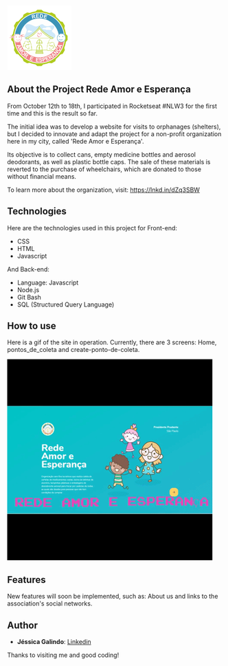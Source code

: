 <img src="https://github.com/JessicaGalindo/Rede-Amor-e-Esperanca/blob/master/public/images/logo-rede-alta.png" width="150">

## About the Project Rede Amor e Esperança

From October 12th to 18th, I participated in Rocketseat #NLW3 for the first time and this is the result so far.

The initial idea was to develop a website for visits to orphanages (shelters), but I decided to innovate and adapt the project for a non-profit organization here in my city, called 'Rede Amor e Esperança'.

Its objective is to collect cans, empty medicine bottles and aerosol deodorants, as well as plastic bottle caps. The sale of these materials is reverted to the purchase of wheelchairs, which are donated to those without financial means.

To learn more about the organization, visit: https://lnkd.in/dZq3SBW


## Technologies 

Here are the technologies used in this project for Front-end:

* CSS
* HTML
* Javascript

And Back-end:

* Language: Javascript
* Node.js
* Git Bash
* SQL (Structured Query Language)


## How to use


Here is a gif of the site in operation. Currently, there are 3 screens: Home, pontos_de_coleta and create-ponto-de-coleta.

![Home](https://github.com/JessicaGalindo/Rede-Amor-e-Esperanca/blob/master/public/readme_images/giphy.gif)


## Features

New features will soon be implemented, such as: About us and links to the association's social networks.


## Author

* **Jéssica Galindo**: [Linkedin](https://www.linkedin.com/in/jessica-galindo/)


Thanks to visiting me and good coding!
